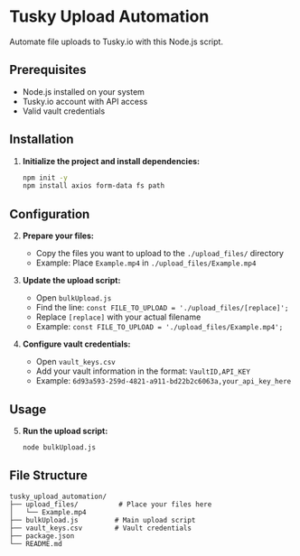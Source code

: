 # Tusky Upload Automation

Automate file uploads to Tusky.io with this Node.js script.

## Prerequisites

- Node.js installed on your system
- Tusky.io account with API access
- Valid vault credentials

## Installation

1. **Initialize the project and install dependencies:**
   ```bash
   npm init -y
   npm install axios form-data fs path
   ```

## Configuration

2. **Prepare your files:**
   - Copy the files you want to upload to the `./upload_files/` directory
   - Example: Place `Example.mp4` in `./upload_files/Example.mp4`

3. **Update the upload script:**
   - Open `bulkUpload.js`
   - Find the line: `const FILE_TO_UPLOAD = './upload_files/[replace]';`
   - Replace `[replace]` with your actual filename
   - Example: `const FILE_TO_UPLOAD = './upload_files/Example.mp4';`

4. **Configure vault credentials:**
   - Open `vault_keys.csv`
   - Add your vault information in the format: `VaultID,API_KEY`
   - Example: `6d93a593-259d-4821-a911-bd22b2c6063a,your_api_key_here`

## Usage

5. **Run the upload script:**
   ```bash
   node bulkUpload.js
   ```

## File Structure

```
tusky_upload_automation/
├── upload_files/          # Place your files here
│   └── Example.mp4
├── bulkUpload.js         # Main upload script
├── vault_keys.csv        # Vault credentials
├── package.json
└── README.md
